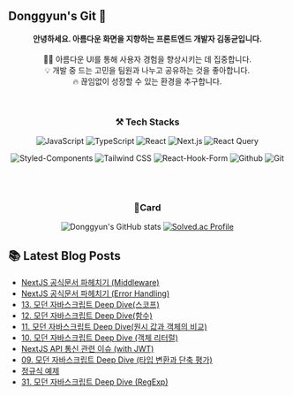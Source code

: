 
## Donggyun's Git 👋


<div align='center'>
  
**안녕하세요. 아름다운 화면을 지향하는 프론트엔드 개발자 김동균입니다.**
<br><br>
🧑‍💻 아름다운 UI를 통해 사용자 경험을 향상시키는 데 집중합니다.<br>
💡 개발 중 드는 고민을 팀원과 나누고 공유하는 것을 좋아합니다.<br>
🔥 끊임없이 성장할 수 있는 환경을 추구합니다.

<br>

### ⚒️ Tech Stacks

![JavaScript](https://img.shields.io/badge/JavaScript-F7DF1E?style=flat-square&logo=javascript&logoColor=white)
![TypeScript](https://img.shields.io/badge/TypeScript-3178C6?style=flat-square&logo=typescript&logoColor=white)
![React](https://img.shields.io/badge/React-61DAFB?style=flat-square&logo=react&logoColor=white)
![Next.js](https://img.shields.io/badge/Next.js-000000?style=flat-square&logo=nextdotjs&logoColor=white)
![React Query](https://img.shields.io/badge/React_Query-FF4154?style=flat-square&logo=reactquery&logoColor=white)

![Styled-Components](https://img.shields.io/badge/styled--components-DB7093?logo=styledcomponents&logoColor=fff)
![Tailwind CSS](https://img.shields.io/badge/Tailwind%20CSS-06B6D4?style=flat-square&logo=Tailwind%20CSS&logoColor=white)
![React-Hook-Form](https://img.shields.io/badge/react--hook--form-EC5990?style=flat-square&logo=reacthookform&logoColor=white)
![Github](https://img.shields.io/badge/Github-181717?style=flat-square&logo=github&logoColor=white)
![Git](https://img.shields.io/badge/Git-F05032?style=flat-square&logo=git&logoColor=white)

<br><br>

### 🚀Card

![Donggyun's GitHub stats](https://github-readme-stats.vercel.app/api?username=DonggyunKim00&show_icons=true&theme=dark)
[![Solved.ac Profile](http://mazassumnida.wtf/api/v2/generate_badge?boj=rlaehdrbs580)](https://solved.ac/rlaehdrbs580/)


</div>


## 📚 Latest Blog Posts

<ul><li><a href='https://daniel-devlog.tistory.com/14' target='_blank'>NextJS 공식문서 파헤치기 (Middleware)</a></li><li><a href='https://daniel-devlog.tistory.com/13' target='_blank'>NextJS 공식문서 파헤치기 (Error Handling)</a></li><li><a href='https://daniel-devlog.tistory.com/12' target='_blank'>13. 모던 자바스크립트 Deep Dive(스코프)</a></li><li><a href='https://daniel-devlog.tistory.com/11' target='_blank'>12. 모던 자바스크립트 Deep Dive(함수)</a></li><li><a href='https://daniel-devlog.tistory.com/10' target='_blank'>11. 모던 자바스크립트 Deep Dive(원시 값과 객체의 비교)</a></li><li><a href='https://daniel-devlog.tistory.com/9' target='_blank'>10. 모던 자바스크립트 Deep Dive (객체 리터럴)</a></li><li><a href='https://daniel-devlog.tistory.com/7' target='_blank'>NextJS API 통신 관련 이슈 (with JWT)</a></li><li><a href='https://daniel-devlog.tistory.com/8' target='_blank'>09. 모던 자바스크립트 Deep Dive (타입 변환과 단축 평가)</a></li><li><a href='https://daniel-devlog.tistory.com/6' target='_blank'>정규식 예제</a></li><li><a href='https://daniel-devlog.tistory.com/5' target='_blank'>31. 모던 자바스크립트 Deep Dive (RegExp)</a></li></ul>